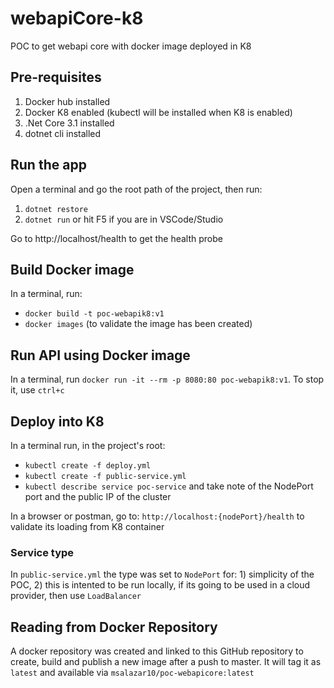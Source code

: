 # webapiCore-k8
POC to get webapi core with docker image deployed in K8

## Pre-requisites

1. Docker hub installed
2. Docker K8 enabled (kubectl will be installed when K8 is enabled)
3. .Net Core 3.1 installed
4. dotnet cli installed

## Run the app
Open a terminal and go the root path of the project, then run:

1. `dotnet restore`
2. `dotnet run` or hit F5 if you are in VSCode/Studio

Go to http://localhost/health to get the health probe

## Build Docker image
In a terminal, run:

* `docker build -t poc-webapik8:v1`
* `docker images` (to validate the image has been created)

## Run API using Docker image
In a terminal, run `docker run -it --rm -p 8080:80 poc-webapik8:v1`. To stop it, use `ctrl+c`

## Deploy into K8
In a terminal run, in the project's root:

* `kubectl create -f deploy.yml`
* `kubectl create -f public-service.yml`
* `kubectl describe service poc-service` and take note of the NodePort port and the public IP of the cluster

In a browser or postman, go to: `http://localhost:{nodePort}/health` to validate its loading from K8 container

### Service type
In `public-service.yml` the type was set to `NodePort` for: 1) simplicity of the POC, 2) this is intented to be run locally, if its going to be used in a cloud provider, then use `LoadBalancer`


## Reading from Docker Repository
A docker repository was created and linked to this GitHub repository to create, build and publish a new image after a push to master. It will tag it as `latest` and available via `msalazar10/poc-webapicore:latest`
